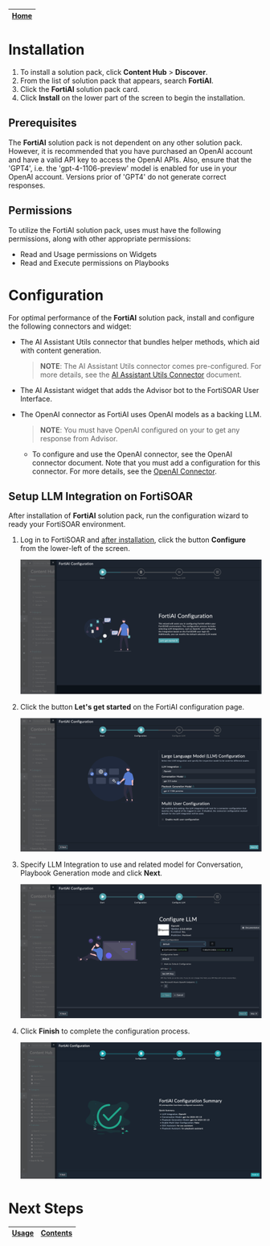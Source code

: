 |[Home](../README.md) |
|--------------------------------------------|

# Installation

1. To install a solution pack, click **Content Hub** > **Discover**.
2. From the list of solution pack that appears, search **FortiAI**.
3. Click the **FortiAI** solution pack card.
4. Click **Install** on the lower part of the screen to begin the installation.

## Prerequisites

The **FortiAI** solution pack is not dependent on any other solution pack. However, it is recommended that you have purchased an OpenAI account and have a valid API key to access the OpenAI APIs. Also, ensure that the 'GPT4', i.e. the 'gpt-4-1106-preview' model is enabled for use in your OpenAI account. Versions prior of 'GPT4' do not generate correct responses. 

## Permissions

To utilize the FortiAI solution pack, uses must have the following permissions, along with other appropriate permissions:

- Read and Usage permissions on Widgets
- Read and Execute permissions on Playbooks

# Configuration

For optimal performance of the **FortiAI** solution pack, install and configure the following connectors and widget:

- The AI Assistant Utils connector that bundles helper methods, which aid with content generation. 

  >**NOTE**: The AI Assistant Utils connector comes pre-configured. For more details, see the [AI Assistant Utils Connector](https://docs.fortinet.com/document/fortisoar/1.0.0/ai-assistant-utils/690/ai-assistant-utils-v1-0-0) document.

- The AI Assistant widget that adds the Advisor bot to the FortiSOAR User Interface.

- The OpenAI connector as FortiAI uses OpenAI models as a backing LLM.  
    >**NOTE**: You must have OpenAI configured on your to get any response from Advisor. 

    - To configure and use the OpenAI connector, see the OpenAI connector document. Note that you must add a configuration for this connector. For more details, see the [OpenAI Connector](https://docs.fortinet.com/document/fortisoar/2.0.0/openai/706/openai-v2-0-0).

## Setup LLM Integration on FortiSOAR
After installation of **FortiAI** solution pack, run the configuration wizard to ready your FortiSOAR environment.

1. Log in to FortiSOAR and [after installation](#installation), click the button **Configure** from the lower-left of the screen.

    ![FortiAI start configuration](./res/config-wizard-00.png)

2. Click the button **Let's get started** on the FortiAI configuration page.

    ![FortiAI configuration get started](./res/config-wizard-01.png)

3. Specify LLM Integration to use and related model for Conversation, Playbook Generation mode and click **Next**.

    ![Define LLM Integration](./res/config-wizard-02.png)

4. Click **Finish** to complete the configuration process.

    ![All set](./res/config-wizard-03.png)

# Next Steps
| [Usage](./usage.md) | [Contents](./contents.md) |
|---------------------|---------------------------|